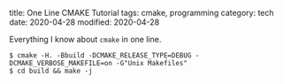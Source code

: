 title: One Line CMAKE Tutorial
tags: cmake, programming
category: tech
date: 2020-04-28
modified: 2020-04-28

Everything I know about `cmake` in one line.

```
$ cmake -H. -Bbuild -DCMAKE_RELEASE_TYPE=DEBUG -DCMAKE_VERBOSE_MAKEFILE=on -G"Unix Makefiles"
$ cd build && make -j
```

